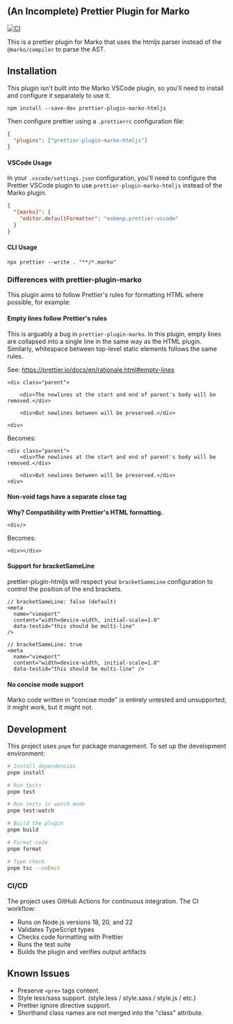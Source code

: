 ## (An Incomplete) Prettier Plugin for Marko

[![CI](https://github.com/AngusMorton/prettier-plugin-marko-htmljs/actions/workflows/ci.yml/badge.svg)](https://github.com/AngusMorton/prettier-plugin-marko-htmljs/actions/workflows/ci.yml)

This is a prettier plugin for Marko that uses the htmljs parser instead of the `@marko/compiler` to parse the AST.

## Installation

This plugin isn't built into the Marko VSCode plugin, so you'll need to install and configure it separately to use it.

```console
npm install --save-dev prettier-plugin-marko-htmljs
```

Then configure prettier using a `.prettierrc` configuration file:

```json
{
  "plugins": ["prettier-plugin-marko-htmljs"]
}
```

#### VSCode Usage

In your `.vscode/settings.json` configuration, you'll need to configure the Prettier VSCode plugin to use `prettier-plugin-marko-htmljs` instead of the Marko plugin.

```json
{
  "[marko]": {
    "editor.defaultFormatter": "esbenp.prettier-vscode"
  }
}
```

#### CLI Usage

```console
npx prettier --write . "**/*.marko"
```

### Differences with prettier-plugin-marko

This plugin aims to follow Prettier's rules for formatting HTML where possible, for example:

#### Empty lines follow Prettier's rules

This is arguably a bug in `prettier-plugin-marko`. In this plugin, empty lines are collapsed into a single line in the same way as the HTML plugin. Similarly, whitespace between top-level static elements follows the same rules.

See: https://prettier.io/docs/en/rationale.html#empty-lines

```marko
<div class="parent">

    <div>The newlines at the start and end of parent's body will be removed.</div>

    <div>But newlines between will be preserved.</div>

<div>
```

Becomes:

```marko
<div class="parent">
    <div>The newlines at the start and end of parent's body will be removed.</div>

    <div>But newlines between will be preserved.</div>
<div>
```

#### Non-void tags have a separate close tag

**Why? Compatibility with Prettier's HTML formatting.**

```marko
<div/>
```

Becomes:

```marko
<div></div>
```

#### Support for bracketSameLine

prettier-plugin-htmljs will respect your `bracketSameLine` configuration to control the position of the end brackets.

```marko
// bracketSameLine: false (default)
<meta
  name="viewport"
  content="width=device-width, initial-scale=1.0"
  data-testid="this should be multi-line"
/>

// bracketSameLine: true
<meta
  name="viewport"
  content="width=device-width, initial-scale=1.0"
  data-testid="this should be multi-line" />
```

#### No concise mode support

Marko code written in "concise mode" is entirely untested and unsupported, it might work, but it might not.

## Development

This project uses `pnpm` for package management. To set up the development environment:

```bash
# Install dependencies
pnpm install

# Run tests
pnpm test

# Run tests in watch mode
pnpm test:watch

# Build the plugin
pnpm build

# Format code
pnpm format

# Type check
pnpm tsc --noEmit
```

### CI/CD

The project uses GitHub Actions for continuous integration. The CI workflow:

- Runs on Node.js versions 18, 20, and 22
- Validates TypeScript types
- Checks code formatting with Prettier
- Runs the test suite
- Builds the plugin and verifies output artifacts

## Known Issues

- Preserve `<pre>` tags content.
- Style less/sass support. (style.less / style.sass / style.js / etc.)
- Prettier ignore directive support.
- Shorthand class names are not merged into the "class" attribute.
